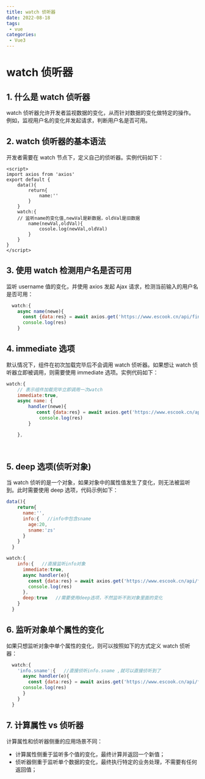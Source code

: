 ```yaml
---
title: watch 侦听器
date: 2022-08-18
tags:
 - vue
categories:
 - Vue3
---
```


# watch 侦听器

## 1. 什么是 watch 侦听器

watch 侦听器允许开发者监视数据的变化，从而针对数据的变化做特定的操作。例如，监视用户名的变化并发起请求，判断用户名是否可用。



## 2. watch 侦听器的基本语法

开发者需要在 watch 节点下，定义自己的侦听器。实例代码如下：

```vue
<script>
import axios from 'axios'
export default {
    data(){
        return{
            name:''
        }
    }
    watch:{
    // 监听name的变化值,newVal是新数据，oldVal是旧数据
        name(newVal,oldVal){
            cosole.log(newVal,oldVal)
        }
  	}
}
</script>
```



## 3. 使用 watch 检测用户名是否可用

监听 username 值的变化，并使用 axios 发起 Ajax 请求，检测当前输入的用户名是否可用：

```js
  watch:{
    async name(newe){
      const {data:res} = await axios.get('https://www.escook.cn/api/finduser/'+ newe)
      console.log(res)
    }
```

## 4. immediate 选项

默认情况下，组件在初次加载完毕后不会调用 watch 侦听器。如果想让 watch 侦听器立即被调用，则需要使用 immediate 选项。实例代码如下：

```js
watch:{
    // 表示组件加载完毕立即调用一次watch
    immediate:true,
    async name: {
        handler(newe){
           const {data:res} = await axios.get('https://www.escook.cn/api/finduser/'+ newe)
      		console.log(res) 
        }

    },
    
        
```

## 5. deep 选项(侦听对象)

当 watch 侦听的是一个对象，如果对象中的属性值发生了变化，则无法被监听到。此时需要使用 deep 选项，代码示例如下：

```js
data(){
    return{
      name:'',
      info:{   //info中包含sname
        age:20,
        sname:'zs'
      }
    }
  }

watch:{
    info:{   //直接监听info对象
      immediate:true,
      async handler(e){
        const {data:res} = await axios.get('https://www.escook.cn/api/finduser/'+ 'e.sname')
        console.log(res)
      },
      deep:true   //需要使用deep选项，不然监听不到对象里面的变化
    }
  }
```



## 6. 监听对象单个属性的变化

如果只想监听对象中单个属性的变化，则可以按照如下的方式定义 watch 侦听器：

```js
  watch:{
    'info.sname':{   //直接侦听info.sname ,就可以直接侦听到了
      async handler(e){
        const {data:res} = await axios.get('https://www.escook.cn/api/finduser/'+ e)
      console.log(res)
      }
    }
  }
```

## 7. 计算属性 vs 侦听器

计算属性和侦听器侧重的应用场景不同：

- 计算属性侧重于监听多个值的变化，最终计算并返回一个新值；
- 侦听器侧重于监听单个数据的变化，最终执行特定的业务处理，不需要有任何返回值；

